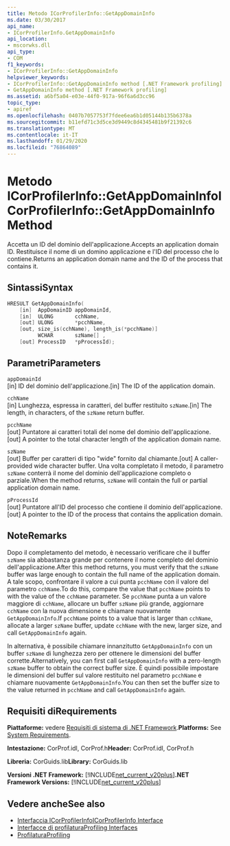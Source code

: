 ```yaml
---
title: Metodo ICorProfilerInfo::GetAppDomainInfo
ms.date: 03/30/2017
api_name:
- ICorProfilerInfo.GetAppDomainInfo
api_location:
- mscorwks.dll
api_type:
- COM
f1_keywords:
- ICorProfilerInfo::GetAppDomainInfo
helpviewer_keywords:
- ICorProfilerInfo::GetAppDomainInfo method [.NET Framework profiling]
- GetAppDomainInfo method [.NET Framework profiling]
ms.assetid: a6bf5a04-e03e-44f0-917a-96f6a6d3cc96
topic_type:
- apiref
ms.openlocfilehash: 0407b7057753f7fdee6ea6b1d05144b135b6378a
ms.sourcegitcommit: b11efd71c3d5ce3d9449c8d4345481b9f21392c6
ms.translationtype: MT
ms.contentlocale: it-IT
ms.lasthandoff: 01/29/2020
ms.locfileid: "76864089"
---
```

# <a name="icorprofilerinfogetappdomaininfo-method"></a><span data-ttu-id="860e2-102">Metodo ICorProfilerInfo::GetAppDomainInfo</span><span class="sxs-lookup"><span data-stu-id="860e2-102">ICorProfilerInfo::GetAppDomainInfo Method</span></span>
<span data-ttu-id="860e2-103">Accetta un ID del dominio dell'applicazione.</span><span class="sxs-lookup"><span data-stu-id="860e2-103">Accepts an application domain ID.</span></span> <span data-ttu-id="860e2-104">Restituisce il nome di un domino applicazione e l'ID del processo che lo contiene.</span><span class="sxs-lookup"><span data-stu-id="860e2-104">Returns an application domain name and the ID of the process that contains it.</span></span>  
  
## <a name="syntax"></a><span data-ttu-id="860e2-105">Sintassi</span><span class="sxs-lookup"><span data-stu-id="860e2-105">Syntax</span></span>  
  
```cpp  
HRESULT GetAppDomainInfo(  
    [in]  AppDomainID appDomainId,  
    [in]  ULONG       cchName,  
    [out] ULONG       *pcchName,  
    [out, size_is(cchName), length_is(*pcchName)]  
          WCHAR       szName[] ,  
    [out] ProcessID   *pProcessId);  
```  
  
## <a name="parameters"></a><span data-ttu-id="860e2-106">Parametri</span><span class="sxs-lookup"><span data-stu-id="860e2-106">Parameters</span></span>  
 `appDomainId`  
 <span data-ttu-id="860e2-107">[in] ID del dominio dell'applicazione.</span><span class="sxs-lookup"><span data-stu-id="860e2-107">[in] The ID of the application domain.</span></span>  
  
 `cchName`  
 <span data-ttu-id="860e2-108">[in] Lunghezza, espressa in caratteri, del buffer restituito `szName`.</span><span class="sxs-lookup"><span data-stu-id="860e2-108">[in] The length, in characters, of the `szName` return buffer.</span></span>  
  
 `pcchName`  
 <span data-ttu-id="860e2-109">[out] Puntatore ai caratteri totali del nome del dominio dell'applicazione.</span><span class="sxs-lookup"><span data-stu-id="860e2-109">[out] A pointer to the total character length of the application domain name.</span></span>  
  
 `szName`  
 <span data-ttu-id="860e2-110">[out] Buffer per caratteri di tipo "wide" fornito dal chiamante.</span><span class="sxs-lookup"><span data-stu-id="860e2-110">[out] A caller-provided wide character buffer.</span></span> <span data-ttu-id="860e2-111">Una volta completato il metodo, il parametro `szName` conterrà il nome del dominio dell'applicazione completo o parziale.</span><span class="sxs-lookup"><span data-stu-id="860e2-111">When the method returns, `szName` will contain the full or partial application domain name.</span></span>  
  
 `pProcessId`  
 <span data-ttu-id="860e2-112">[out] Puntatore all'ID del processo che contiene il dominio dell'applicazione.</span><span class="sxs-lookup"><span data-stu-id="860e2-112">[out] A pointer to the ID of the process that contains the application domain.</span></span>  
  
## <a name="remarks"></a><span data-ttu-id="860e2-113">Note</span><span class="sxs-lookup"><span data-stu-id="860e2-113">Remarks</span></span>  
 <span data-ttu-id="860e2-114">Dopo il completamento del metodo, è necessario verificare che il buffer `szName` sia abbastanza grande per contenere il nome completo del dominio dell'applicazione.</span><span class="sxs-lookup"><span data-stu-id="860e2-114">After this method returns, you must verify that the `szName` buffer was large enough to contain the full name of the application domain.</span></span> <span data-ttu-id="860e2-115">A tale scopo, confrontare il valore a cui punta `pcchName` con il valore del parametro `cchName`.</span><span class="sxs-lookup"><span data-stu-id="860e2-115">To do this, compare the value that `pcchName` points to with the value of the `cchName` parameter.</span></span> <span data-ttu-id="860e2-116">Se `pcchName` punta a un valore maggiore di `cchName`, allocare un buffer `szName` più grande, aggiornare `cchName` con la nuova dimensione e chiamare nuovamente `GetAppDomainInfo`.</span><span class="sxs-lookup"><span data-stu-id="860e2-116">If `pcchName` points to a value that is larger than `cchName`, allocate a larger `szName` buffer, update `cchName` with the new, larger size, and call `GetAppDomainInfo` again.</span></span>  
  
 <span data-ttu-id="860e2-117">In alternativa, è possibile chiamare innanzitutto `GetAppDomainInfo` con un buffer `szName` di lunghezza zero per ottenere le dimensioni del buffer corrette.</span><span class="sxs-lookup"><span data-stu-id="860e2-117">Alternatively, you can first call `GetAppDomainInfo` with a zero-length `szName` buffer to obtain the correct buffer size.</span></span> <span data-ttu-id="860e2-118">È quindi possibile impostare le dimensioni del buffer sul valore restituito nel parametro `pcchName` e chiamare nuovamente `GetAppDomainInfo`.</span><span class="sxs-lookup"><span data-stu-id="860e2-118">You can then set the buffer size to the value returned in `pcchName` and call `GetAppDomainInfo` again.</span></span>  
  
## <a name="requirements"></a><span data-ttu-id="860e2-119">Requisiti di</span><span class="sxs-lookup"><span data-stu-id="860e2-119">Requirements</span></span>  
 <span data-ttu-id="860e2-120">**Piattaforme:** vedere [Requisiti di sistema di .NET Framework](../../../../docs/framework/get-started/system-requirements.md).</span><span class="sxs-lookup"><span data-stu-id="860e2-120">**Platforms:** See [System Requirements](../../../../docs/framework/get-started/system-requirements.md).</span></span>  
  
 <span data-ttu-id="860e2-121">**Intestazione:** CorProf.idl, CorProf.h</span><span class="sxs-lookup"><span data-stu-id="860e2-121">**Header:** CorProf.idl, CorProf.h</span></span>  
  
 <span data-ttu-id="860e2-122">**Libreria:** CorGuids.lib</span><span class="sxs-lookup"><span data-stu-id="860e2-122">**Library:** CorGuids.lib</span></span>  
  
 <span data-ttu-id="860e2-123">**Versioni .NET Framework:** [!INCLUDE[net_current_v20plus](../../../../includes/net-current-v20plus-md.md)]</span><span class="sxs-lookup"><span data-stu-id="860e2-123">**.NET Framework Versions:** [!INCLUDE[net_current_v20plus](../../../../includes/net-current-v20plus-md.md)]</span></span>  
  
## <a name="see-also"></a><span data-ttu-id="860e2-124">Vedere anche</span><span class="sxs-lookup"><span data-stu-id="860e2-124">See also</span></span>

- [<span data-ttu-id="860e2-125">Interfaccia ICorProfilerInfo</span><span class="sxs-lookup"><span data-stu-id="860e2-125">ICorProfilerInfo Interface</span></span>](icorprofilerinfo-interface.md)
- [<span data-ttu-id="860e2-126">Interfacce di profilatura</span><span class="sxs-lookup"><span data-stu-id="860e2-126">Profiling Interfaces</span></span>](profiling-interfaces.md)
- [<span data-ttu-id="860e2-127">Profilatura</span><span class="sxs-lookup"><span data-stu-id="860e2-127">Profiling</span></span>](index.md)
